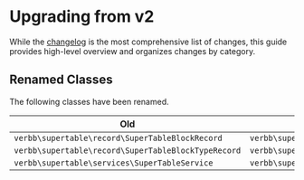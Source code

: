 # Upgrading from v2
While the [changelog](https://github.com/verbb/super-table/blob/craft-4/CHANGELOG.md) is the most comprehensive list of changes, this guide provides high-level overview and organizes changes by category.

## Renamed Classes
The following classes have been renamed.

Old | What to do instead
--- | ---
| `verbb\supertable\record\SuperTableBlockRecord` | `verbb\supertable\record\SuperTableBlock`
| `verbb\supertable\record\SuperTableBlockTypeRecord` | `verbb\supertable\record\SuperTableBlockType`
| `verbb\supertable\services\SuperTableService` | `verbb\supertable\services\Service`
